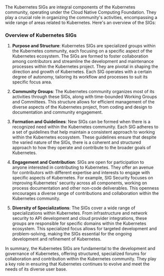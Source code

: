 The Kubernetes SIGs are integral components of the Kubernetes community, operating under the Cloud Native Computing Foundation. They play a crucial role in organizing the community's activities, encompassing a wide range of areas related to Kubernetes. Here's an overview of the SIGs:

### Overview of Kubernetes SIGs

1. **Purpose and Structure**: Kubernetes SIGs are specialized groups within the Kubernetes community, each focusing on a specific aspect of the Kubernetes ecosystem. The SIGs are formed to foster collaboration among contributors and streamline the development and maintenance processes within the Kubernetes project. They are pivotal in shaping the direction and growth of Kubernetes. Each SIG operates with a certain degree of autonomy, tailoring its workflow and processes to suit its specific focus area.

2. **Community Groups**: The Kubernetes community organizes most of its activities through these SIGs, along with time-bounded Working Groups and Committees. This structure allows for efficient management of the diverse aspects of the Kubernetes project, from coding and design to documentation and community engagement.

3. **Formation and Guidelines**: New SIGs can be formed when there is a recognized need within the Kubernetes community. Each SIG adheres to a set of guidelines that help maintain a consistent approach to working within the Kubernetes ecosystem. These guidelines ensure that despite the varied nature of the SIGs, there is a coherent and structured approach to how they operate and contribute to the broader goals of Kubernetes.

4. **Engagement and Contribution**: SIGs are open for participation to anyone interested in contributing to Kubernetes. They offer an avenue for contributors with different expertise and interests to engage with specific aspects of Kubernetes. For example, SIG Security focuses on improving Kubernetes' security across all components, working on process documentation and other non-code deliverables. This openness encourages a diverse range of contributions and collaboration within the Kubernetes community.

5. **Diversity of Specializations**: The SIGs cover a wide range of specializations within Kubernetes. From infrastructure and network security to API development and cloud provider integrations, these groups are responsible for specific domains within the Kubernetes ecosystem. This specialized focus allows for targeted development and problem-solving, making the SIGs essential for the ongoing development and refinement of Kubernetes.

In summary, the Kubernetes SIGs are fundamental to the development and governance of Kubernetes, offering structured, specialized forums for collaboration and contribution within the Kubernetes community. They play a key role in ensuring that Kubernetes continues to evolve and meet the needs of its diverse user base.